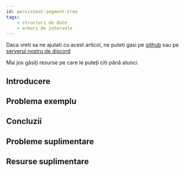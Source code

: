 ```yaml
---
id: persistent-segment-tree
tags:
    - structuri de date
    - arbori de intervale
---
```


Daca vreti sa ne ajutati cu acest articol, ne puteti gasi pe
[github](https://github.com/roalgo-discord/arhiva-educationala) sau pe
[serverul nostru de discord](https://discord.gg/vdDRSmg3fC)

Mai jos găsiți resurse pe care le puteți citi până atunci.

## Introducere

## Problema exemplu

## Concluzii

## Probleme suplimentare

## Resurse suplimentare
